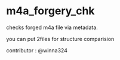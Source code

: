 # m4a_forgery_chk

checks forged m4a file via metadata.

you can put 2files for structure comparision

contributor : @winna324
